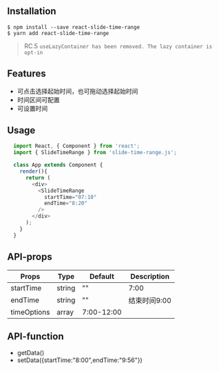 
## Installation

```
$ npm install --save react-slide-time-range
$ yarn add react-slide-time-range
```

> RC.5 `useLazyContainer has been removed. The lazy container is opt-in`

## Features

- 可点击选择起始时间，也可拖动选择起始时间
- 时间区间可配置
- 可设置时间

## Usage

```javascript
  import React, { Component } from 'react';
  import { SlideTimeRange } from 'slide-time-range.js';

  class App extends Component {
    render(){
      return (
        <div>
          <SlideTimeRange
            startTime="07:10"
            endTime="8:20"
          />
        </div>
      );
    }
  }
```

## API-props

| Props                | Type                   | Default   | Description                                                                                         |
|----------------------|------------------------|-----------|-----------------------------------------------------------------------------------------------------|
| startTime            | string                 | ""       |  7:00     |
| endTime          |  string                | ""        | 结束时间9:00 |
| timeOptions        |  array                | 7:00-12:00       | |

## API-function
 
- getData()
- setData({startTime:"8:00",endTime:"9:56"})

